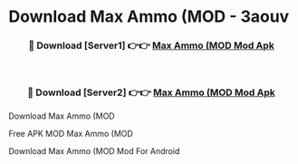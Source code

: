 # Download Max Ammo (MOD - 3aouv



<div align="center">
<h3>🔴 Download [Server1] 👉👉 <a href="https://momento.my/?title=Max_Ammo_(MOD">Max Ammo (MOD Mod Apk</a></h3><br>

<h3>🔴 Download [Server2] 👉👉 <a href="https://momento.my/?title=Max_Ammo_(MOD">Max Ammo (MOD Mod Apk</a></h3>
</div>



Download Max Ammo (MOD 

Free APK MOD Max Ammo (MOD 

Download Max Ammo (MOD Mod For Android
